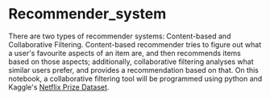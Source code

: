 # Recommender_system
There are two types of recommender systems: Content-based and Collaborative Filtering. Content-based recommender tries to figure out what a user's favourite aspects of an item are, and then recommends items based on those aspects; additionally, collaborative filtering analyses what similar users prefer, and provides a recommendation based on that. On this notebook, a collaborative filtering tool will be programmed using python and Kaggle's [Netflix Prize Dataset](https://www.kaggle.com/netflix-inc/netflix-prize-data).  

